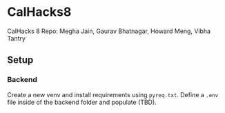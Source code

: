 # CalHacks8
 CalHacks 8 Repo: Megha Jain, Gaurav Bhatnagar, Howard Meng, Vibha Tantry

## Setup
### Backend
Create a new venv and install requirements using `pyreq.txt`. Define a `.env` file inside of the backend folder and populate (TBD).